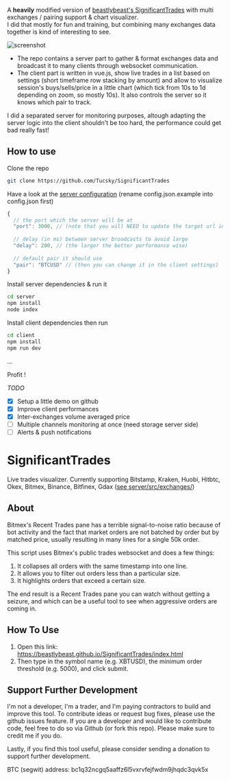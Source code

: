 A **heavily** modified version of [beastlybeast's SignificantTrades](https://github.com/beastlybeast/SignificantTrades) with multi exchanges / pairing support & chart visualizer.<br/>
I did that mostly for fun and training, but combining many exchanges data together is kind of interesting to see. 

![screenshot](https://i.imgur.com/j3iP8ds.gif)

- The repo contains a server part to gather & format exchanges data and broadcast it to many clients through websocket communication. 
- The client part is written in vue.js, show live trades in a list based on settings (short timeframe row stacking by amount) and allow to visualize session's buys/sells/price in a little chart (which tick from 10s to 1d depending on zoom, so mostly 10s). It also controls the server so it knows which pair to track.

I did a separated server for monitoring purposes, altough adapting the server logic into the client shouldn't be too hard, the performance could get bad really fast!

## How to use
Clone the repo

```bash
git clone https://github.com/Tucsky/SignificantTrades
```

Have a look at the [server configuration](server/config.json.example) (rename config.json.example into config.json first)

```js
{
  // the port which the server will be at 
  "port": 3000, // (note that you will NEED to update the target url in [client/src/services/socket.js](client/src/services/socket.js))
  
  // delay (in ms) between server broadcasts to avoid large
  "delay": 200, // (the larger the better performance wise)
  
  // default pair it should use 
  "pair": "BTCUSD" // (then you can change it in the client settings)
}
```

Install server dependencies & run it

```bash
cd server
npm install
node index
```

Install client dependencies then run

```bash
cd client
npm install
npm run dev
```

...

Profit !

*TODO*
- [x] Setup a little demo on github
- [x] Improve client performances
- [x] Inter-exchanges volume averaged price
- [ ] Multiple channels monitoring at once (need storage server side)
- [ ] Alerts & push notifications

# SignificantTrades
Live trades visualizer.
Currently supporting Bitstamp, Kraken, Huobi, Hitbtc, Okex, Bitmex, Binance, Bitfinex, Gdax ([see server/src/exchanges/](server/src/exchanges))

## About
Bitmex's Recent Trades pane has a terrible signal-to-noise ratio because of bot activity and the fact that market orders are not batched by order but by matched price, usually resulting in many lines for a single 50k order.

This script uses Bitmex's public trades websocket and does a few things:

1. It collapses all orders with the same timestamp into one line.
2. It allows you to filter out orders less than a particular size.
3. It highlights orders that exceed a certain size.

The end result is a Recent Trades pane you can watch without getting a seizure, and which can be a useful tool to see when aggressive orders are coming in.

## How To Use
1. Open this link: https://beastlybeast.github.io/SignificantTrades/index.html
2. Then type in the symbol name (e.g. XBTUSD), the minimum order threshold (e.g. 5000), and click submit.

## Support Further Development
I'm not a developer, I'm a trader, and I'm paying contractors to build and improve this tool. To contribute ideas or request bug fixes, please use the github issues feature. If you are a developer and would like to contribute code, feel free to do so via Github (or fork this repo). Please make sure to credit me if you do.

Lastly, if you find this tool useful, please consider sending a donation to support further development. 

BTC (segwit) address: bc1q32ncgq5aaffz6l5vxrvfejfwdm9jhqdc3qvk5x